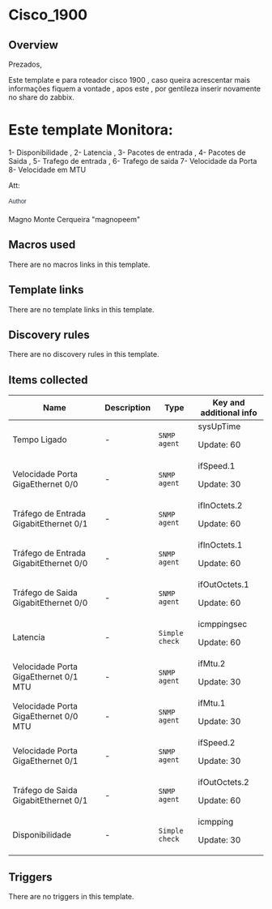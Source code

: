 # Cisco_1900

## Overview

Prezados,


 


Este template e para roteador cisco 1900 , caso queira acrescentar mais informações fiquem a vontade , apos este , por gentileza inserir novamente no share do zabbix.


# Este template Monitora:


1- Disponibilidade , 2- Latencia , 3- Pacotes de entrada , 4- Pacotes de Saida , 5- Trafego de entrada , 6- Trafego de saida 7- Velocidade da Porta 8- Velocidade em MTU


 Att:


<p style="margin: 0px 0px 1.5em; padding: 0px; border: 0px; outline: 0px; vertical-align: baseline; font-size: 12px; line-height: 1.5em; color: #1f2c33; font-family: arial, sans-serif; background-image: initial; background-attachment: initial; background-size: initial; background-origin: i

## Author

Magno Monte Cerqueira "magnopeem"

## Macros used

There are no macros links in this template.

## Template links

There are no template links in this template.

## Discovery rules

There are no discovery rules in this template.

## Items collected

|Name|Description|Type|Key and additional info|
|----|-----------|----|----|
|Tempo Ligado|<p>-</p>|`SNMP agent`|sysUpTime<p>Update: 60</p>|
|Velocidade Porta GigaEthernet 0/0|<p>-</p>|`SNMP agent`|ifSpeed.1<p>Update: 30</p>|
|Tráfego de Entrada GigabitEthernet 0/1|<p>-</p>|`SNMP agent`|ifInOctets.2<p>Update: 60</p>|
|Tráfego de Entrada GigabitEthernet 0/0|<p>-</p>|`SNMP agent`|ifInOctets.1<p>Update: 60</p>|
|Tráfego de Saida GigabitEthernet 0/0|<p>-</p>|`SNMP agent`|ifOutOctets.1<p>Update: 60</p>|
|Latencia|<p>-</p>|`Simple check`|icmppingsec<p>Update: 60</p>|
|Velocidade Porta GigaEthernet 0/1 MTU|<p>-</p>|`SNMP agent`|ifMtu.2<p>Update: 30</p>|
|Velocidade Porta GigaEthernet 0/0 MTU|<p>-</p>|`SNMP agent`|ifMtu.1<p>Update: 30</p>|
|Velocidade Porta GigaEthernet 0/1|<p>-</p>|`SNMP agent`|ifSpeed.2<p>Update: 30</p>|
|Tráfego de Saida GigabitEthernet 0/1|<p>-</p>|`SNMP agent`|ifOutOctets.2<p>Update: 60</p>|
|Disponibilidade|<p>-</p>|`Simple check`|icmpping<p>Update: 30</p>|
## Triggers

There are no triggers in this template.

